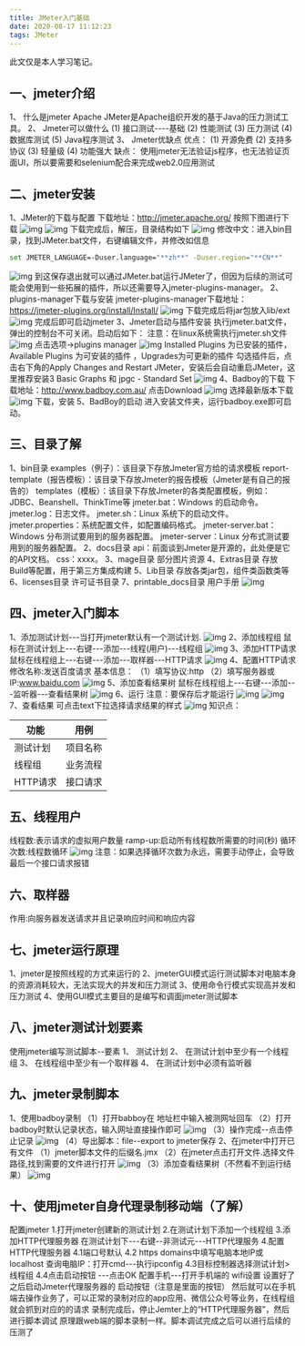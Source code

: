 ```yaml
---
title: JMeter入门基础
date: 2020-08-17 11:12:23
tags: JMeter
---
```

此文仅是本人学习笔记。

## 一、jmeter介绍
1、 什么是jmeter
Apache JMeter是Apache组织开发的基于Java的压力测试工具。
2、 Jmeter可以做什么
(1) 接口测试----基础
(2) 性能测试
(3) 压力测试
(4) 数据库测试
(5) Java程序测试
3、 Jmeter优缺点
优点：
(1) 开源免费
(2) 支持多协议
(3) 轻量级
(4) 功能强大
缺点：
使用jmeter无法验证js程序，也无法验证页面UI，所以要需要和selenium配合来完成web2.0应用测试
## 二、jmeter安装
1、JMeter的下载与配置
下载地址：http://jmeter.apache.org/ 
按照下图进行下载
![img](/images/JMeterBasics1.png)
![img](/images/JMeterBasics2.png)
下载完成后，解压，目录结构如下
![img](/images/JMeterBasics3.png)
修改中文：进入bin目录，找到JMeter.bat文件，右键编辑文件，并修改如信息
``` bash
set JMETER_LANGUAGE=-Duser.language="**zh**" -Duser.region="**CN**"
```
![img](/images/JMeterBasics4.png)
到这保存退出就可以通过JMeter.bat运行JMeter了，但因为后续的测试可能会使用到一些拓展的插件，所以还需要导入jmeter-plugins-manager。
2、plugins-manager下载与安装
jmeter-plugins-manager下载地址：https://jmeter-plugins.org/install/Install/
![img](/images/JMeterBasics5.png)
下载完成后将jar包放入lib/ext
![img](/images/JMeterBasics6.png)
完成后即可启动jmeter
3、Jmeter启动与插件安装
执行jmeter.bat文件，弹出的控制台不可关闭。启动后如下：
注意：在linux系统需执行jmeter.sh文件
![img](/images/JMeterBasics7.png)
点击选项->plugins manager
![img](/images/JMeterBasics8.png)
Installed Plugins 为已安装的插件，Available Plugins 为可安装的插件 ，Upgrades为可更新的插件
勾选插件后，点击右下角的Apply Changes and Restart JMeter，安装后会自动重启JMeter，这里推荐安装3 Basic Graphs 和 jpgc - Standard Set
![img](/images/JMeterBasics9.png)
4、Badboy的下载
下载地址：http://www.badboy.com.au/
点击Download
![img](/images/JMeterBasics10.png)
选择最新版本下载
![img](/images/JMeterBasics11.png)
下载，安装
5、BadBoy的启动
进入安装文件夹，运行badboy.exe即可启动。
## 三、目录了解
1、bin目录
examples（例子）：该目录下存放Jmeter官方给的请求模板
report-template（报告模板）：该目录下存放Jmeter的报告模板（Jmeter是有自己的报告的）
templates（模板）：该目录下存放Jmeter的各类配置模板，例如：JDBC、Beanshell、ThinkTime等
jmeter.bat：Windows 的启动命令。
jmeter.log：日志文件。
jmeter.sh：Linux 系统下的启动文件。
jmeter.properties：系统配置文件，如配置编码格式。
jmeter-server.bat：Windows 分布测试要用到的服务器配置。
jmeter-server：Linux 分布式测试要用到的服务器配置。
2、docs目录
api：前面谈到Jmeter是开源的，此处便是它的API文档。
css：xxxx。
3、mage目录
部分图片资源
4、Extras目录
存放Build等配置，用于第三方集成构建
5、Lib目录
存放各类jar包，组件类函数类等
6、licenses目录
许可证书目录
7、printable_docs目录
用户手册
![img](/images/JMeterBasics12.png)
## 四、jmeter入门脚本
1、添加测试计划---当打开jmeter默认有一个测试计划.
![img](/images/JMeterBasics13.png)
2、添加线程组
鼠标在测试计划上---右键---添加---线程(用户)---线程组
![img](/images/JMeterBasics14.png)
3、添加HTTP请求
鼠标在线程组上---右键---添加---取样器---HTTP请求
![img](/images/JMeterBasics15.png)
4、配置HTTP请求
修改名称:发送百度请求
基本信息：
（1）填写协议:http
（2）填写服务器或IP:www.baidu.com
![img](/images/JMeterBasics16.png)
5、添加查看结果树
鼠标在线程组上---右键---添加---监听器---查看结果树
![img](/images/JMeterBasics17.png)
6、运行
注意：要保存后才能运行
![img](/images/JMeterBasics18.png)
![img](/images/JMeterBasics19.png)
7、查看结果
可点击text下拉选择请求结果的样式
![img](/images/JMeterBasics20.png)
知识点： 

| 功能     | 用例     |
| -------- | -------- |
| 测试计划 | 项目名称 |
| 线程组   | 业务流程 |
| HTTP请求 | 接口请求 |



## 五、线程用户
线程数:表示请求的虚拟用户数量
ramp-up:启动所有线程数所需要的时间(秒)
循环次数:线程数循环
![img](/images/JMeterBasics21.png)
注意：如果选择循环次数为永远，需要手动停止，会导致最后一个接口请求报错
## 六、取样器
作用:向服务器发送请求并且记录响应时间和响应内容
## 七、jmeter运行原理
1、jmeter是按照线程的方式来运行的
2、jmeterGUl模式运行测试脚本对电脑本身的资源消耗较大，无法实现大的并发和压力测试
3、使用命令行模式实现高并发和压力测试
4、使用GUl模式主要目的是编写和调面jmeter测试脚本
## 八、jmeter测试计划要素
使用jmeter编写测试脚本--要素
1、 测试计划
2、 在测试计划中至少有一个线程组
3、 在线程组中至少有一个取样器
4、 在测试计划中必须有监听器
## 九、jmeter录制脚本
1、使用badboy录制
（1）打开babboy在 地址栏中输入被测网址回车
（2）打开badboy时默认记录状态，输入网址直接操作即可
![img](/images/JMeterBasics22.png)
（3）操作完成--点击停止记录
![img](/images/JMeterBasics23.png)
（4）导出脚本：file--export to jmeter保存
2、在jmeter中打开已有文件
（1）jmeter脚本文件的后缀名.jmx
（2）在jmeter点击打开文件.选择文件路径,找到需要的文件进行打开
![img](/images/JMeterBasics24.png)
（3）添加查看结果树（不然看不到运行结果）
![img](/images/JMeterBasics25.png)
## 十、使用jmeter自身代理录制移动端（了解）
配置jmeter
1.打开jmeter创建新的测试计划
2.在测试计划下添加一个线程组
3.添加HTTP代理服务器
在测试计划下---右键--非测试元---HTTP代理服务
4.配置HTTP代理服务器
4.1端口号默认
4.2 https domains中填写电脑本地IP或localhost
查询电脑IP：打开cmd---执行ipconfig
4.3目标控制器选择测试计划>线程组
4.4点击启动按钮 ---点击OK
配置手机---打开手机端的 wifi设置
设置好了之后启动Jmeter代理服务器的 启动按钮（注意是里面的按钮）
然后就可以在手机端去操作业务了，可以正常的录制对应的app应用、微信公众号等业务，在线程组就会抓到对应的的请求
录制完成后，停止Jemter上的“HTTP代理服务器”，然后进行脚本调试
原理跟web端的脚本录制一样。脚本调试完成之后可以进行后续的压测了